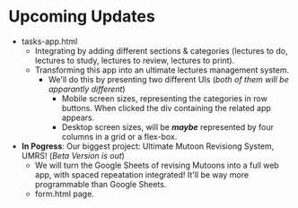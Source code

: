 # Upcoming Updates
- tasks-app.html
    - Integrating  by adding different sections & categories (lectures to do, lectures to study, lectures to review, lectures to print).
    - Transforming this app into an ultimate lectures management system.
        - We'll do this by presenting two different UIs (*both of them will be apparantly different*)
            - Mobile screen sizes, representing the categories in row buttons. When clicked the div containing the related app appears.
            - Desktop screen sizes, will be **_maybe_** represented by four columns in a grid or a flex-box.
- **In Pogress**: Our biggest project: Ultimate Mutoon Revisiong System, UMRS! (*Beta Version is out*)
    - We will turn the Google Sheets of revising Mutoons into a full web app, with spaced repeatation integrated! It'll be way more programmable than Google Sheets.
    - form.html page.